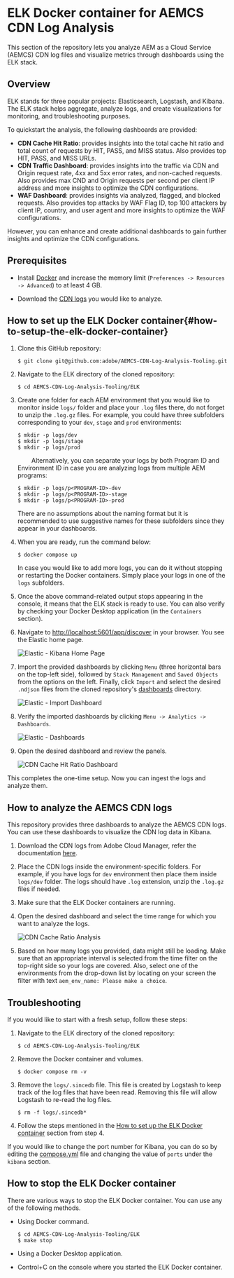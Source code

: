 # ELK Docker container for AEMCS CDN Log Analysis

This section of the repository lets you analyze AEM as a Cloud Service (AEMCS) CDN log files and visualize metrics through dashboards using the ELK stack.

## Overview

ELK stands for three popular projects: Elasticsearch, Logstash, and Kibana. The ELK stack helps aggregate, analyze logs, and create visualizations for monitoring, and troubleshooting purposes. 

To quickstart the analysis, the following dashboards are provided:

- **CDN Cache Hit Ratio**: provides insights into the total cache hit ratio and total count of requests by HIT, PASS, and MISS status. Also provides top HIT, PASS, and MISS URLs.
- **CDN Traffic Dashboard**: provides insights into the traffic via CDN and Origin request rate, 4xx and 5xx error rates, and non-cached requests. Also provides max CND and Origin requests per second per client IP address and more insights to optimize the CDN configurations.
- **WAF Dashboard**: provides insights via analyzed, flagged, and blocked requests. Also provides top attacks by WAF Flag ID, top 100 attackers by client IP, country, and user agent and more insights to optimize the WAF configurations.

However, you can enhance and create additional dashboards to gain further insights and optimize the CDN configurations.

## Prerequisites

- Install [Docker](https://docs.docker.com/engine/install/) and increase the memory limit (`Preferences -> Resources -> Advanced`) to at least 4 GB.

- Download the [CDN logs](https://experienceleague.adobe.com/docs/experience-manager-cloud-service/content/implementing/using-cloud-manager/manage-logs.html?lang=en) you would like to analyze.

## How to set up the ELK Docker container{#how-to-setup-the-elk-docker-container}

1. Clone this GitHub repository:

    ```shell
    $ git clone git@github.com:adobe/AEMCS-CDN-Log-Analysis-Tooling.git
    ```

1. Navigate to the ELK directory of the cloned repository:

    ```shell
    $ cd AEMCS-CDN-Log-Analysis-Tooling/ELK
    ```

1. Create one folder for each AEM environment that you would like to monitor inside `logs/` folder and place your `.log` files there, do not forget to unzip the `.log.gz` files. For example, you could have three subfolders corresponding to your `dev`, `stage` and `prod` environments:

    ```shell
    $ mkdir -p logs/dev
    $ mkdir -p logs/stage
    $ mkdir -p logs/prod
    ```
        
    Alternatively, you can separate your logs by both Program ID and Environment ID in case you are analyzing logs from multiple AEM programs:

    ```shell
    $ mkdir -p logs/p<PROGRAM-ID>-dev
    $ mkdir -p logs/p<PROGRAM-ID>-stage
    $ mkdir -p logs/p<PROGRAM-ID>-prod
    ```
 
    There are no assumptions about the naming format but it is recommended to use suggestive names for these subfolders since they appear in your dashboards.

1. When you are ready, run the command below: 

    ```shell
    $ docker compose up
    ```

    In case you would like to add more logs, you can do it without stopping or restarting the Docker containers. Simply place your logs in one of the `logs` subfolders.

1. Once the above command-related output stops appearing in the console, it means that the ELK stack is ready to use. You can also verify by checking your Docker Desktop application (in the `Containers` section).

1. Navigate to <http://localhost:5601/app/discover> in your browser. You see the Elastic home page. 

    ![Elastic - Kibana Home Page](images/elk-home.png)

 
1. Import the provided dashboards by clicking `Menu` (three horizontal bars on the top-left side), followed by `Stack Management` and `Saved Objects` from the options on the left. Finally, click `Import` and select the desired `.ndjson` files from the cloned repository's [dashboards](./dashboards/) directory.

    ![Elastic - Import Dashboard](images/stack-management.png)

1. Verify the imported dashboards by clicking `Menu -> Analytics -> Dashboards`.

    ![Elastic - Dashboards](images/dashboards.png)

1. Open the desired dashboard and review the panels.

    ![CDN Cache Hit Ratio Dashboard](images/Dashboard-CDN-Cache-Hit-Ratio.png)


This completes the one-time setup. Now you can ingest the logs and analyze them.

## How to analyze the AEMCS CDN logs

This repository provides three dashboards to analyze the AEMCS CDN logs. You can use these dashboards to visualize the CDN log data in Kibana.

1. Download the CDN logs from Adobe Cloud Manager, refer the documentation [here](https://experienceleague.adobe.com/en/docs/experience-manager-cloud-service/content/implementing/using-cloud-manager/manage-logs).

1. Place the CDN logs inside the environment-specific folders. For example, if you have logs for `dev` environment then place them inside `logs/dev` folder. The logs should have `.log` extension, unzip the `.log.gz` files if needed.

1. Make sure that the ELK Docker containers are running.

1. Open the desired dashboard and select the time range for which you want to analyze the logs.

    ![CDN Cache Ratio Analysis](images/cache-ratio-analysis.png)

1. Based on how many logs you provided, data might still be loading. Make sure that an appropriate interval is selected from the time filter on the top-right side so your logs are covered. Also, select one of the environments from the drop-down list by locating on your screen the filter with text `aem_env_name: Please make a choice`.

## Troubleshooting

If you would like to start with a fresh setup, follow these steps:

1. Navigate to the ELK directory of the cloned repository:

    ```shell
    $ cd AEMCS-CDN-Log-Analysis-Tooling/ELK
    ```

1. Remove the Docker container and volumes.

    ```shell
    $ docker compose rm -v
    ```

1. Remove the `logs/.sincedb` file. This file is created by Logstash to keep track of the log files that have been read. Removing this file will allow Logstash to re-read the log files.

    ```shell
    $ rm -f logs/.sincedb*
    ```

1. Follow the steps mentioned in the [How to set up the ELK Docker container](#how-to-setup-the-elk-docker-container) section from step 4.

If you would like to change the port number for Kibana, you can do so by editing the [compose.yml](compose.yaml#L43) file and changing the value of `ports`  under the `kibana` section.

## How to stop the ELK Docker container

There are various ways to stop the ELK Docker container. You can use any of the following methods.

- Using Docker command.

    ```shell
    $ cd AEMCS-CDN-Log-Analysis-Tooling/ELK
    $ make stop
    ```

- Using a Docker Desktop application.

- Control+C on the console where you started the ELK Docker container.

